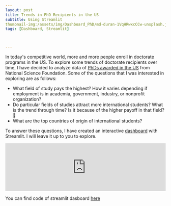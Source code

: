 ```yaml
---
layout: post
title: Trends in PhD Recipients in the US 
subtitle: Using Streamlit
thumbnail-img:/assets/img/Dashboard_PhD/md-duran-1VqHRwxcCCw-unsplash.jpg
tags: [Dashboard, Streamlit]



---
```


In today's competitive world, more and more people enroll in doctorate programs in the US. To explore some trends of doctorate recipients over time, I have decided to analyze data of [PhDs awarded in the US](https://ncses.nsf.gov/pubs/nsf19301/data) from National Science Foundation. Some of the questions that I was interested in exploring are as follows: 

- What field of study pays the highest? How it varies depending if employment is in academia, government, industry, or nonprofit organization? 
- Do particular fields of studies attract more international students? What is the trend through time? Is it because of the higher payoff in that field? 🤔
- What are the top countries of origin of international students? 

To answer these questions, I have created an interactive [dashboard](https://share.streamlit.io/klalena/dashboard_on_phd_data/main/app.py) with Streamlit. I will leave it up to you to explore. 

<iframe id="testimonials" name="testimonials" src="https://share.streamlit.io/klalena/dashboard_on_phd_data/main/app.py" allowtransparency="true" onload="this.style.height=(this.contentDocument.body.scrollHeight+45) +'px';" scrolling="no" style="width:100%;border:none;"></iframe>

You can find code of streamlit dasboard [here](https://github.com/Klalena/Dashboard_on_PhD_data)





